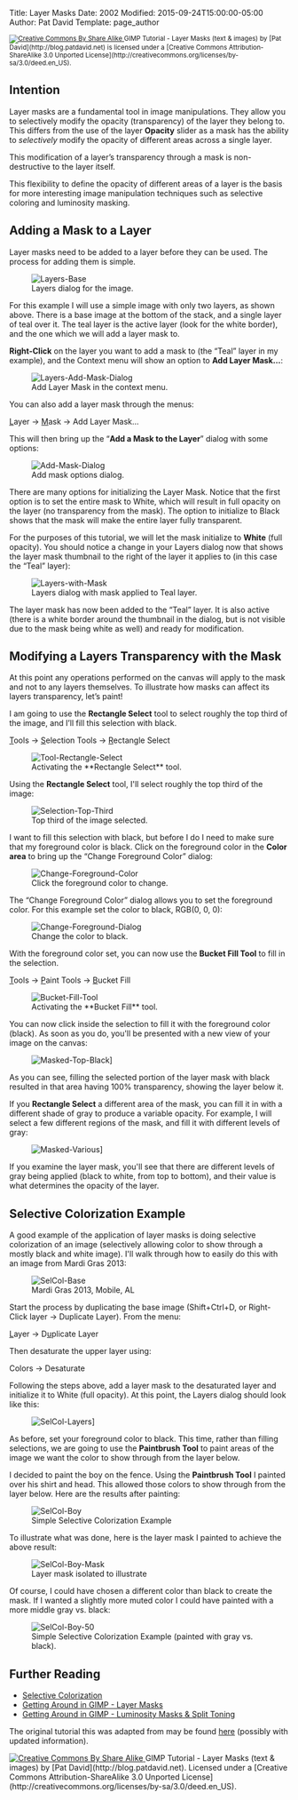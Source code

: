 Title: Layer Masks
Date: 2002
Modified: 2015-09-24T15:00:00-05:00
Author: Pat David 
Template: page_author


<small>
<a href='http://creativecommons.org/licenses/by-sa/3.0/deed.en_US'>
<img class='cc-badge' src='https://i.creativecommons.org/l/by-sa/3.0/80x15.png' alt='Creative Commons By Share Alike'/>
</a>
<span xmlns:dct="http://purl.org/dc/terms/">GIMP Tutorial - Layer Masks (text & images)</span> by [Pat David](http://blog.patdavid.net) is licensed under a [Creative Commons Attribution-ShareAlike 3.0 Unported License](http://creativecommons.org/licenses/by-sa/3.0/deed.en_US).
</small>

## Intention

Layer masks are a fundamental tool in image manipulations. They allow you to selectively modify the opacity (transparency) of the layer they belong to. This differs from the use of the layer **Opacity** slider as a mask has the ability to _selectively_ modify the opacity of different areas across a single layer.

This modification of a layer’s transparency through a mask is non-destructive to the layer itself.

This flexibility to define the opacity of different areas of a layer is the basis for more interesting image manipulation techniques such as selective coloring and luminosity masking.

## Adding a Mask to a Layer

Layer masks need to be added to a layer before they can be used. The process for adding them is simple.

<figure>
<img src="{filename}Layers-Base.png" alt="Layers-Base"/>
<figcaption>
Layers dialog for the image.
</figcaption>
</figure>

For this example I will use a simple image with only two layers, as shown above. There is a base image at the bottom of the stack, and a single layer of teal over it. The teal layer is the active layer (look for the white border), and the one which we will add a layer mask to.

**Right-Click** on the layer you want to add a mask to (the “Teal” layer in my example), and the Context menu will show an option to **Add Layer Mask…**:

<figure>
<img src="{filename}Layers-Add-Mask-Dialog.png" alt="Layers-Add-Mask-Dialog"/>
<figcaption>
Add Layer Mask in the context menu.
</figcaption>
</figure>

You can also add a layer mask through the menus:

<div class="MenuCmd"><span><u>L</u>ayer → <u>M</u>ask → Add Layer Mask…</span></div>

This will then bring up the “**Add a Mask to the Layer**” dialog with some options:

<figure>
<img src="{filename}Add-Mask-Dialog.png" alt="Add-Mask-Dialog"/>
<figcaption>
Add mask options dialog.
</figcaption>
</figure>

There are many options for initializing the Layer Mask. Notice that the first option is to set the entire mask to White, which will result in full opacity on the layer (no transparency from the mask). The option to initialize to Black shows that the mask will make the entire layer fully transparent.

For the purposes of this tutorial, we will let the mask initialize to **White** (full opacity). You should notice a change in your Layers dialog now that shows the layer mask thumbnail to the right of the layer it applies to (in this case the “Teal” layer):

<figure>
<img src="{filename}Layers-with-Mask.png" alt="Layers-with-Mask"/>
<figcaption>
Layers dialog with mask applied to Teal layer.
</figcaption>
</figure>

The layer mask has now been added to the “Teal” layer. It is also active (there is a white border around the thumbnail in the dialog, but is not visible due to the mask being white as well) and ready for modification.

## Modifying a Layers Transparency with the Mask

At this point any operations performed on the canvas will apply to the mask and not to any layers themselves. To illustrate how masks can affect its layers transparency, let’s paint!

I am going to use the **Rectangle Select** tool to select roughly the top third of the image, and I’ll fill this selection with black.

<div class="MenuCmd"><span><u>T</u>ools → <u>S</u>election Tools → <u>R</u>ectangle Select</span></div>

<figure>
<img src="{filename}Tool-Rectangle-Select.png" alt="Tool-Rectangle-Select"/>
<figcaption>
Activating the **Rectangle Select** tool.
</figcaption>
</figure>

Using the **Rectangle Select** tool, I'll select roughly the top third of the image:

<figure>
<img src="{filename}Selection-Top-Third.png" alt="Selection-Top-Third"/>
<figcaption>
Top third of the image selected.
</figcaption>
</figure>

I want to fill this selection with black, but before I do I need to make sure that my foreground color is black. Click on the foreground color in the **Color area** to bring up the “Change Foreground Color” dialog:

<figure>
<img src="{filename}Change-Foreground-Color.png" alt="Change-Foreground-Color"/>
<figcaption>
Click the <span class='tGreen'>foreground color</span> to change.
</figcaption>
</figure>

The “Change Foreground Color” dialog allows you to set the foreground color. For this example set the color to black, RGB(0, 0, 0):

<figure>
<img src="{filename}Change-Foreground-Dialog.png" alt="Change-Foreground-Dialog"/>
<figcaption>
Change the color to black.
</figcaption>
</figure>

With the foreground color set, you can now use the **Bucket Fill Tool** to fill in the selection.

<div class="MenuCmd"><span><u>T</u>ools → <u>P</u>aint Tools → <u>B</u>ucket Fill</span></div>

<figure>
<img src="{filename}Bucket-Fill-Tool.png" alt="Bucket-Fill-Tool"/>
<figcaption>
Activating the **Bucket Fill** tool.
</figcaption>
</figure>

You can now click inside the selection to fill it with the foreground color (black). As soon as you do, you'll be presented with a new view of your image on the canvas:

<figure>
<img src="{filename}Masked-Top-Black.png" alt="Masked-Top-Black]"/>
</figure>

As you can see, filling the selected portion of the layer mask with black resulted in that area having 100% transparency, showing the layer below it.

If you **Rectangle Select** a different area of the mask, you can fill it in with a different shade of gray to produce a variable opacity. For example, I will select a few different regions of the mask, and fill it with different levels of gray:

<figure>
<img src="{filename}Masked-Various.png" alt="Masked-Various]"/>
</figure>

If you examine the layer mask, you'll see that there are different levels of gray being applied (black to white, from top to bottom), and their value is what determines the opacity of the layer.

## Selective Colorization Example

A good example of the application of layer masks is doing selective colorization of an image (selectively allowing color to show through a mostly black and white image). I'll walk through how to easily do this with an image from Mardi Gras 2013:

<figure>
<img src="{filename}SelCol-Base.jpg" alt="SelCol-Base"/>
<figcaption>
Mardi Gras 2013, Mobile, AL
</figcaption>
</figure>

Start the process by duplicating the base image (Shift+Ctrl+D, or Right-Click layer → Duplicate Layer). From the menu:

<div class="MenuCmd"><span><u>L</u>ayer → D<u>u</u>plicate Layer</span></div>

Then desaturate the upper layer using:

<div class="MenuCmd"><span>Colors &rarr; Desaturate</span></div>

Following the steps above, add a layer mask to the desaturated layer and initialize it to White (full opacity). At this point, the Layers dialog should look like this:

<figure>
<img src="{filename}SelCol-Layers.png" alt="SelCol-Layers]"/>
</figure>

As before, set your foreground color to black. This time, rather than filling selections, we are going to use the **Paintbrush Tool** to paint areas of the image we want the color to show through from the layer below.

I decided to paint the boy on the fence. Using the **Paintbrush Tool** I painted over his shirt and head. This allowed those colors to show through from the layer below. Here are the results after painting:

<figure>
<img src="{filename}SelCol-Boy.jpg" alt="SelCol-Boy"/>
<figcaption>
Simple Selective Colorization Example
</figcaption>
</figure>

To illustrate what was done, here is the layer mask I painted to achieve the above result:

<figure>
<img src="{filename}SelCol-Boy-Mask.jpg" alt="SelCol-Boy-Mask"/>
<figcaption>
Layer mask isolated to illustrate
</figcaption>
</figure>

Of course, I could have chosen a different color than black to create the mask. If I wanted a slightly more muted color I could have painted with a more middle gray vs. black:

<figure>
<img src="{filename}SelCol-Boy-50.jpg" alt="SelCol-Boy-50"/>
<figcaption>
Simple Selective Colorization Example (painted with gray vs. black).
</figcaption>
</figure>

## Further Reading

*   [Selective Colorization](../Selective_Color)
*   [Getting Around in GIMP - Layer Masks](http://blog.patdavid.net/2011/10/getting-around-in-gimp-layer-masks.html)
*   [Getting Around in GIMP - Luminosity Masks & Split Toning](http://blog.patdavid.net/2011/10/getting-around-in-gimp-luminosity-masks.html)

The original tutorial this was adapted from may be found [here](http://blog.patdavid.net/2011/10/getting-around-in-gimp-layer-masks.html) (possibly with updated information).

<a href='http://creativecommons.org/licenses/by-sa/3.0/deed.en_US'>
<img class='cc-badge' src='https://i.creativecommons.org/l/by-sa/3.0/80x15.png' alt='Creative Commons By Share Alike'/>
</a>
<span xmlns:dct="http://purl.org/dc/terms/">GIMP Tutorial - Layer Masks (text & images)</span> by [Pat David](http://blog.patdavid.net).  
Licensed under a [Creative Commons Attribution-ShareAlike 3.0 Unported License](http://creativecommons.org/licenses/by-sa/3.0/deed.en_US).

